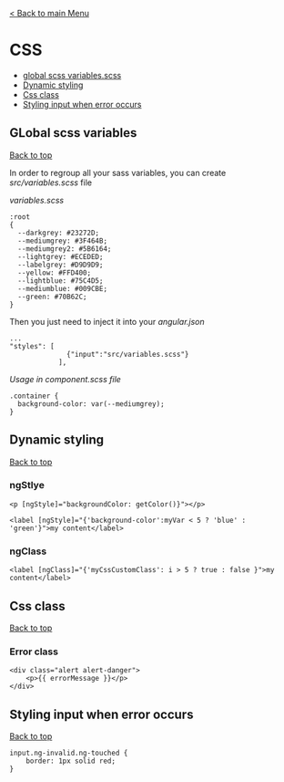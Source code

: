 [< Back to main Menu](https://github.com/gsoulie/Mobile-App-Development/blob/master/angular-sheet.md)    

# CSS    

* [global scss variables.scss](#global-scss-variables)      
* [Dynamic styling](#dynamic-styling)     
* [Css class](#css-class)    
* [Styling input when error occurs](#styling-input-when-error-occurs)    



## GLobal scss variables
[Back to top](#css)   

In order to regroup all your sass variables, you can create *src/variables.scss* file

*variables.scss*

````
:root
{
  --darkgrey: #23272D;
  --mediumgrey: #3F464B;
  --mediumgrey2: #5B6164;
  --lightgrey: #ECEDED;
  --labelgrey: #D9D9D9;
  --yellow: #FFD400;
  --lightblue: #75C4D5;
  --mediumblue: #009CBE;
  --green: #70B62C;
}
````

Then you just need to inject it into your *angular.json* 

````
...
"styles": [
              {"input":"src/variables.scss"}
            ],
````

*Usage in component.scss file*

````
.container {
  background-color: var(--mediumgrey);
}
````

## Dynamic styling
[Back to top](#css)   

### ngStlye

```
<p [ngStyle]="backgroundColor: getColor()}"></p>

<label [ngStyle]="{'background-color':myVar < 5 ? 'blue' : 'green'}">my content</label>
```

### ngClass

```
<label [ngClass]="{'myCssCustomClass': i > 5 ? true : false }">my content</label>
```

## Css class
[Back to top](#css)   

### Error class

```
<div class="alert alert-danger">
    <p>{{ errorMessage }}</p>
</div>
```

## Styling input when error occurs
[Back to top](#css)   

```
input.ng-invalid.ng-touched {
    border: 1px solid red;
}
```
